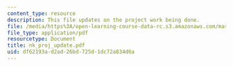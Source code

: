 ```yaml
---
content_type: resource
description: This file updates on the project work being done.
file: /media/https%3A/open-learning-course-data-rc.s3.amazonaws.com/mas-961-ambient-intelligence-spring-2005/df62193ad2ad26bd725d1dc72a834d6a_nk_proj_update.pdf
file_type: application/pdf
resourcetype: Document
title: nk_proj_update.pdf
uid: df62193a-d2ad-26bd-725d-1dc72a834d6a
---
```

